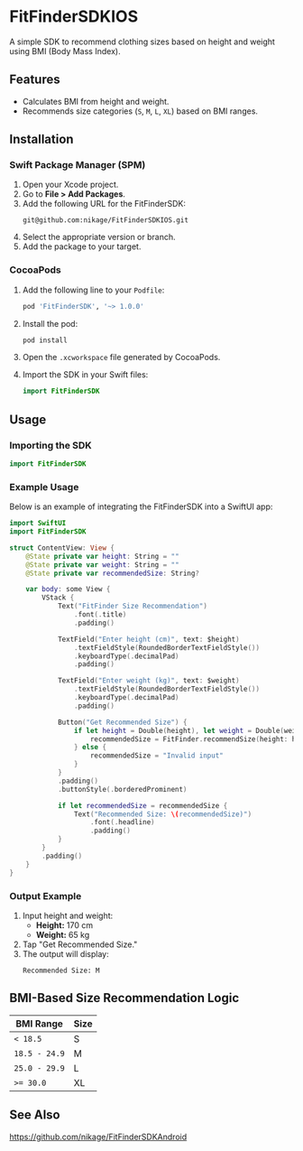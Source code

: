 
# FitFinderSDKIOS

A simple SDK to recommend clothing sizes based on height and weight using BMI (Body Mass Index).

## Features
- Calculates BMI from height and weight.
- Recommends size categories (`S`, `M`, `L`, `XL`) based on BMI ranges.

## Installation

### Swift Package Manager (SPM)

1. Open your Xcode project.
2. Go to **File > Add Packages**.
3. Add the following URL for the FitFinderSDK:
   ```
   git@github.com:nikage/FitFinderSDKIOS.git
   ```
4. Select the appropriate version or branch.
5. Add the package to your target.

### CocoaPods

1. Add the following line to your `Podfile`:

   ```ruby
   pod 'FitFinderSDK', '~> 1.0.0'
   ```

2. Install the pod:

   ```bash
   pod install
   ```

3. Open the `.xcworkspace` file generated by CocoaPods.

4. Import the SDK in your Swift files:

   ```swift
   import FitFinderSDK
   ```

## Usage

### Importing the SDK

```swift
import FitFinderSDK
```

### Example Usage

Below is an example of integrating the FitFinderSDK into a SwiftUI app:

```swift
import SwiftUI
import FitFinderSDK

struct ContentView: View {
    @State private var height: String = ""
    @State private var weight: String = ""
    @State private var recommendedSize: String?

    var body: some View {
        VStack {
            Text("FitFinder Size Recommendation")
                .font(.title)
                .padding()

            TextField("Enter height (cm)", text: $height)
                .textFieldStyle(RoundedBorderTextFieldStyle())
                .keyboardType(.decimalPad)
                .padding()

            TextField("Enter weight (kg)", text: $weight)
                .textFieldStyle(RoundedBorderTextFieldStyle())
                .keyboardType(.decimalPad)
                .padding()

            Button("Get Recommended Size") {
                if let height = Double(height), let weight = Double(weight) {
                    recommendedSize = FitFinder.recommendSize(height: height, weight: weight)
                } else {
                    recommendedSize = "Invalid input"
                }
            }
            .padding()
            .buttonStyle(.borderedProminent)

            if let recommendedSize = recommendedSize {
                Text("Recommended Size: \(recommendedSize)")
                    .font(.headline)
                    .padding()
            }
        }
        .padding()
    }
}
```

### Output Example

1. Input height and weight:
   - **Height:** 170 cm
   - **Weight:** 65 kg
2. Tap "Get Recommended Size."
3. The output will display:
   ```
   Recommended Size: M
   ```

## BMI-Based Size Recommendation Logic

| BMI Range        | Size |
|-------------------|------|
| `< 18.5`         | S    |
| `18.5 - 24.9`    | M    |
| `25.0 - 29.9`    | L    |
| `>= 30.0`        | XL   |

## See Also

https://github.com/nikage/FitFinderSDKAndroid

